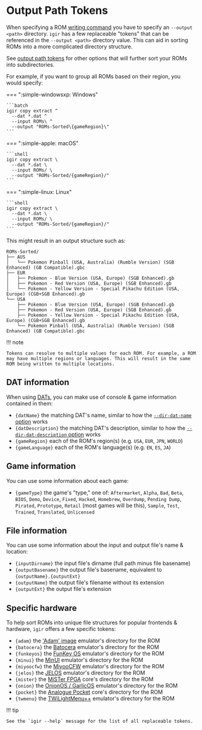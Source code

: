 # Output Path Tokens

When specifying a ROM [writing command](../commands.md) you have to specify an `--output <path>` directory. `igir` has a few replaceable "tokens" that can be referenced in the `--output <path>` directory value. This can aid in sorting ROMs into a more complicated directory structure.

See [output path tokens](./path-options.md) for other options that will further sort your ROMs into subdirectories.

For example, if you want to group all ROMs based on their region, you would specify:

=== ":simple-windowsxp: Windows"

    ```batch
    igir copy extract ^
      --dat *.dat ^
      --input ROMs\ ^
      --output "ROMs-Sorted\{gameRegion}\"
    ```

=== ":simple-apple: macOS"

    ```shell
    igir copy extract \
      --dat *.dat \
      --input ROMs/ \
      --output "ROMs-Sorted/{gameRegion}/"
    ```

=== ":simple-linux: Linux"

    ```shell
    igir copy extract \
      --dat *.dat \
      --input ROMs/ \
      --output "ROMs-Sorted/{gameRegion}/"
    ```

This might result in an output structure such as:

```text
ROMs-Sorted/
├── AUS
│   └── Pokemon Pinball (USA, Australia) (Rumble Version) (SGB Enhanced) (GB Compatible).gbc
├── EUR
│   ├── Pokemon - Blue Version (USA, Europe) (SGB Enhanced).gb
│   ├── Pokemon - Red Version (USA, Europe) (SGB Enhanced).gb
│   └── Pokemon - Yellow Version - Special Pikachu Edition (USA, Europe) (CGB+SGB Enhanced).gb
└── USA
    ├── Pokemon - Blue Version (USA, Europe) (SGB Enhanced).gb
    ├── Pokemon - Red Version (USA, Europe) (SGB Enhanced).gb
    ├── Pokemon - Yellow Version - Special Pikachu Edition (USA, Europe) (CGB+SGB Enhanced).gb
    └── Pokemon Pinball (USA, Australia) (Rumble Version) (SGB Enhanced) (GB Compatible).gbc
```

!!! note

    Tokens can resolve to multiple values for each ROM. For example, a ROM may have multiple regions or languages. This will result in the same ROM being written to multiple locations.

## DAT information

When using [DATs](../dats/overview.md), you can make use of console & game information contained in them:

- `{datName}` the matching DAT's name, similar to how the [`--dir-dat-name` option](./path-options.md) works
- `{datDescription}` the matching DAT's description, similar to how the [`--dir-dat-description` option](./path-options.md) works
- `{gameRegion}` each of the ROM's region(s) (e.g. `USA`, `EUR`, `JPN`, `WORLD`)
- `{gameLanguage}` each of the ROM's language(s) (e.g. `EN`, `ES`, `JA`)

## Game information

You can use some information about each game:

- `{gameType}` the game's "type," one of: `Aftermarket`, `Alpha`, `Bad`, `Beta`, `BIOS`, `Demo`, `Device`, `Fixed`, `Hacked`, `Homebrew`, `Overdump`, `Pending Dump`, `Pirated`, `Prototype`, `Retail` (most games will be this), `Sample`, `Test`, `Trained`, `Translated`, `Unlicensed`

## File information

You can use some information about the input and output file's name & location:

- `{inputDirname}` the input file's dirname (full path minus file basename)
- `{outputBasename}` the output file's basename, equivalent to `{outputName}.{outputExt}`
- `{outputName}` the output file's filename without its extension
- `{outputExt}` the output file's extension

## Specific hardware

To help sort ROMs into unique file structures for popular frontends & hardware, `igir` offers a few specific tokens:

- `{adam}` the ['Adam' image](../usage/handheld/adam.md) emulator's directory for the ROM
- `{batocera}` the [Batocera](../usage/desktop/batocera.md) emulator's directory for the ROM
- `{funkeyos}` the [FunKey OS](../usage/handheld/funkeyos.md) emulator's directory for the ROM
- `{minui}` the [MinUI](../usage/handheld/minui.md) emulator's directory for the ROM
- `{miyoocfw}` the [MiyooCFW](../usage/handheld/miyoocfw.md) emulator's directory for the ROM
- `{jelos}` the [JELOS](../usage/handheld/jelos.md) emulator's directory for the ROM
- `{mister}` the [MiSTer FPGA](../usage/hardware/mister.md) core's directory for the ROM
- `{onion}` the [OnionOS / GarlicOS](../usage/handheld/onionos.md) emulator's directory for the ROM
- `{pocket}` the [Analogue Pocket](../usage/hardware/analogue-pocket.md) core's directory for the ROM
- `{twmenu}` the [TWiLightMenu++](../usage/handheld/twmenu.md) emulator's directory for the ROM

!!! tip

    See the `igir --help` message for the list of all replaceable tokens.
